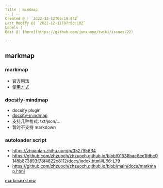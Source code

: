 ```yaml
---
Title | mindmap
-- | --
Created @ | `2022-12-12T06:19:44Z`
Last Modify @| `2022-12-12T07:03:10Z`
Labels | ``
Edit @| [here](https://github.com/junxnone/twiki/issues/22)

---
```

## markmap

### markmap

- 官方用法
- [使用方式](https://github.com/dzylikecode/dzylikecode.github.io/blob/master/blog/docsify/plugins.md#markmap)

### docsify-mindmap

- docsify plugin
- [docsify-mindmap](https://github.com/up9cloud/docsify-mindmap)
- 支持几种格式: txt/json/...
- 暂时不支持 markdown

### autoloader script

- https://zhuanlan.zhihu.com/p/352795634
- https://github.com/zhzuoch/zhzuoch.github.io/blob/01538bac6ee1fdbc0145b873893f78f4822c8112/docs/index.html#L66-L79
- https://github.com/zhzuoch/zhzuoch.github.io/blob/main/docs/markmap.html

[markmap show](https://junxnone.github.io/twiki/markmap.html?md=https://junxnone.github.io/twiki/_sidebar.md ':include :type=iframe width=100% height=200px')


